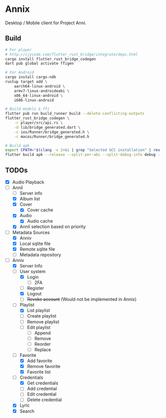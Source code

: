 # Annix

Desktop / Mobile client for Project Anni.

## Build

```bash
# For player
# http://cjycode.com/flutter_rust_bridge/integrate/deps.html
cargo install flutter_rust_bridge_codegen
dart pub global activate ffigen

# For Android
cargo install cargo-ndk
rustup target add \
    aarch64-linux-android \
    armv7-linux-androideabi \
    x86_64-linux-android \
    i686-linux-android

# Build models & ffi
flutter pub run build_runner build --delete-conflicting-outputs
flutter_rust_bridge_codegen \
    -r player/src/api.rs \
    -d lib/bridge_generated.dart \
    -c ios/Runner/bridge_generated.h \
    -c macos/Runner/bridge_generated.h 

# Build apk
export CPATH="$(clang -v 2>&1 | grep "Selected GCC installation" | rev | cut -d' ' -f1 | rev)/include"
flutter build apk --release --split-per-abi --split-debug-info debug --obfuscate
```

## TODOs

- [x] Audio Playback
- [ ] Annil
  - [ ] Server info
  - [x] Album list
  - [x] Cover
    - [x] Cover cache
  - [x] Audio
    - [x] Audio cache
  - [x] Annil selection based on priority
- [ ] Metadata Sources
  - [x] Anniv
  - [x] Local sqlite file
  - [x] Remote sqlite file
  - [ ] Metadata repository
- [ ] Anniv
  - [x] Server Info
  - [ ] User system
    - [x] Login
      - [ ] 2FA
    - [ ] Register
    - [x] Logout
    - [ ] ~~Revoke account~~ (Would not be implemented in Annix)
  - [ ] Playlist
    - [x] List playlist
    - [ ] Create playlist
    - [ ] Remove playlist
    - [ ] Edit playlist
      - [ ] Append
      - [ ] Remove
      - [ ] Reorder
      - [ ] Replace
  - [ ] Favorite
    - [x] Add favorite
    - [x] Remove favorite
    - [x] Favorite list
  - [ ] Credentials
    - [x] Get credentials
    - [ ] Add credential
    - [ ] Edit credential
    - [ ] Delete credential
  - [x] Lyric
  - [x] Search

